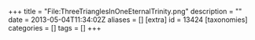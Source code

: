 +++
title = "File:ThreeTrianglesInOneEternalTrinity.png"
description = ""
date = 2013-05-04T11:34:02Z
aliases = []
[extra]
id = 13424
[taxonomies]
categories = []
tags = []
+++


